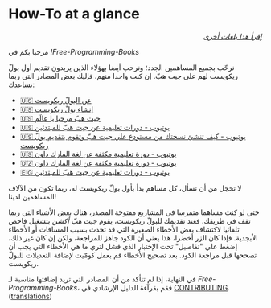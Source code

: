 # How-To at a glance

<div align="right" markdown="1">

*[إقرأ هذا بلغات أخرى](../README.md#translations)*

</div>

مرحبا بكم في *!Free-Programming-Books*

نرحّب بجميع المساهمين الجدد؛ ونرحب أيضا بهؤلاء الذين يريدون تقديم أول بولّ ريكويست لهم علي جيت هبّ. إن كنت واحدا منهم، فإليك بعض المصادر التي ربما تساعدك:

* [ 🇺🇸 عن البولّ ريكويست](https://help.github.com/articles/about-pull-requests/)
* [ 🇺🇸 إنشاء بولّ ريكويست](https://docs.github.com/en/free-pro-team@latest/github/collaborating-with-issues-and-pull-requests/creating-a-pull-request)
* [ 🇺🇸 جيت هبّ مرحبا يا عالَم](https://guides.github.com/activities/hello-world/)
* [ 🇺🇸 يوتيوب - دورات تعليمية عن جيت هبّ للمبتدئين](https://www.youtube.com/watch?v=0fKg7e37bQE)
* [ 🇺🇸 يوتيوب - كيف تنشئ نسختك من مستودع علي جيت هبّ وتقوم بتقديم بولّ ريكويست](https://www.youtube.com/watch?v=G1I3HF4YWEw)
* [ 🇺🇸 يوتيوب - دورة تعليمية مكثفة عن لغة المارك داون](https://www.youtube.com/watch?v=HUBNt18RFbo)
* [ 🇩🇿 يوتيوب - دورة تعليمية مكثفة عن لغة المارك داون](https://www.youtube.com/watch?v=1lZCkU5VpIs)
* [ 🇪🇬 يوتيوب - دورات تعليمية عن جيت هبّ للمبتدئين](https://www.youtube.com/playlist?list=PLDoPjvoNmBAw4eOj58MZPakHjaO3frVMF)


لا تخجل من أن تسأل، كل مساهم بدأ بأول بولّ ريكويست له، ربما تكون من الآلاف المساهمين لدينا!

حتي لو كنت مساهما متمرسا في المشاريع مفتوحة المصدر، هناك بعض الأشياء التي ربما تقف في طريقك. فعند تقديمك للبولّ ريكويست، يقوم *جيت هبّ أكشن* بتشغيل فاحص تلقائيا لاكتشاف بعض الأخطاء الصغيرة التي قد تحدث بسبب المسافات أو الأخطاء الأبجدية. فإذا كان الزر أخضرا، هذا يعني أن الكود جاهز للمراجعة، ولكن إن كان غير ذلك، إضغط علي "تفاصيل" تحت الإختبار الذي فشل لتري ما هي الأخطاء التي يجب أن تصححها قبل مراجعة الكود. بعد تصحيح الأخطاء قم بعمل كومّيت لإضافة التعديلات للبولّ ريكويست.

في النهاية، إذا لم تتأكد من أن المصادر التي تريد إضافتها مناسبة لـ *Free-Programming-Books*، فقم بقرآءة الدليل الإرشادي في [CONTRIBUTING](CONTRIBUTING.md). ([translations](../README.md#translations))
